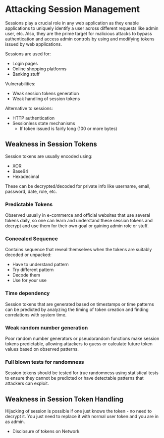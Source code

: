 # Attacking Session Management 

Sessions play a crucial role in any web application as they enable applications to uniquely identify a user across different requests like admin user, etc. Also, they are the prime target for malicious attacks to bypass authentication and access admin controls by using and modifying tokens issued by web applications.

Sessions are used for:
- Login pages
- Online shopping platforms
- Banking stuff

Vulnerabilities:
- Weak session tokens generation
- Weak handling of session tokens

Alternative to sessions:
- HTTP authentication
- Sessionless state mechanisms
  - If token issued is fairly long (100 or more bytes)

## Weakness in Session Tokens 

Session tokens are usually encoded using:
- XOR 
- Base64
- Hexadecimal

These can be decrypted/decoded for private info like username, email, password, date, role, etc.

### Predictable Tokens
Observed usually in e-commerce and official websites that use several tokens daily, so one can learn and understand these session tokens and decrypt and use them for their own goal or gaining admin role or stuff.

### Concealed Sequence 
Contains sequence that reveal themselves when the tokens are suitably decoded or unpacked:
- Have to understand pattern 
- Try different pattern
- Decode them
- Use for your use

### Time dependency
Session tokens that are generated based on timestamps or time patterns can be predicted by analyzing the timing of token creation and finding correlations with system time.

### Weak random number generation 
Poor random number generators or pseudorandom functions make session tokens predictable, allowing attackers to guess or calculate future token values based on observed patterns.

### Full blown tests for randomness
Session tokens should be tested for true randomness using statistical tests to ensure they cannot be predicted or have detectable patterns that attackers can exploit.

## Weakness in Session Token Handling 

Hijacking of session is possible if one just knows the token - no need to decrypt it. You just need to replace it with normal user token and you are in as admin.

- Disclosure of tokens on Network
